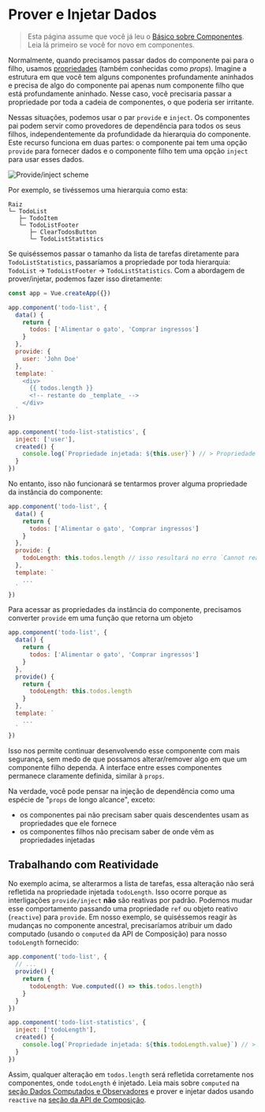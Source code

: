 # Prover e Injetar Dados

> Esta página assume que você já leu o [Básico sobre Componentes](component-basics.md). Leia lá primeiro se você for novo em componentes.

Normalmente, quando precisamos passar dados do componente pai para o filho, usamos [propriedades](component-props.md) (também conhecidas como _props_). Imagine a estrutura em que você tem alguns componentes profundamente aninhados e precisa de algo do componente pai apenas num componente filho que está profundamente aninhado. Nesse caso, você precisaria passar a propriedade por toda a cadeia de componentes, o que poderia ser irritante.

Nessas situações, podemos usar o par `provide` e `inject`. Os componentes pai podem servir como provedores de dependência para todos os seus filhos, independentemente da profundidade da hierarquia do componente. Este recurso funciona em duas partes: o componente pai tem uma opção `provide` para fornecer dados e o componente filho tem uma opção `inject` para usar esses dados.

![Provide/inject scheme](/images/components_provide.png)

Por exemplo, se tivéssemos uma hierarquia como esta:

```
Raiz
└─ TodoList
   ├─ TodoItem
   └─ TodoListFooter
      ├─ ClearTodosButton
      └─ TodoListStatistics
```

Se quiséssemos passar o tamanho da lista de tarefas diretamente para `TodoListStatistics`, passaríamos a propriedade por toda hierarquia: `TodoList` -> `TodoListFooter` -> `TodoListStatistics`. Com a abordagem de prover/injetar, podemos fazer isso diretamente:

```js
const app = Vue.createApp({})

app.component('todo-list', {
  data() {
    return {
      todos: ['Alimentar o gato', 'Comprar ingressos']
    }
  },
  provide: {
    user: 'John Doe'
  },
  template: `
    <div>
      {{ todos.length }}
      <!-- restante do _template_ -->
    </div>
  `
})

app.component('todo-list-statistics', {
  inject: ['user'],
  created() {
    console.log(`Propriedade injetada: ${this.user}`) // > Propriedade injetada: John Doe
  }
})
```

No entanto, isso não funcionará se tentarmos prover alguma propriedade da instância do componente:

```js
app.component('todo-list', {
  data() {
    return {
      todos: ['Alimentar o gato', 'Comprar ingressos']
    }
  },
  provide: {
    todoLength: this.todos.length // isso resultará no erro `Cannot read property 'length' of undefined`
  },
  template: `
    ...
  `
})
```

Para acessar as propriedades da instância do componente, precisamos converter `provide` em uma função que retorna um objeto

```js
app.component('todo-list', {
  data() {
    return {
      todos: ['Alimentar o gato', 'Comprar ingressos']
    }
  },
  provide() {
    return {
      todoLength: this.todos.length
    }
  },
  template: `
    ...
  `
})
```

Isso nos permite continuar desenvolvendo esse componente com mais segurança, sem medo de que possamos alterar/remover algo em que um componente filho dependa. A interface entre esses componentes permanece claramente definida, similar à `props`.

Na verdade, você pode pensar na injeção de dependência como uma espécie de "`props` de longo alcance", exceto:

- os componentes pai não precisam saber quais descendentes usam as propriedades que ele fornece
- os componentes filhos não precisam saber de onde vêm as propriedades injetadas

## Trabalhando com Reatividade

No exemplo acima, se alterarmos a lista de tarefas, essa alteração não será refletida na propriedade injetada `todoLength`. Isso ocorre porque as interligações `provide/inject` **não** são reativas por padrão. Podemos mudar esse comportamento passando uma propriedade `ref` ou objeto reativo (`reactive`) para `provide`. Em nosso exemplo, se quiséssemos reagir às mudanças no componente ancestral, precisaríamos atribuir um dado computado (usando o `computed` da API de Composição) para nosso `todoLength` fornecido:

```js
app.component('todo-list', {
  // ...
  provide() {
    return {
      todoLength: Vue.computed(() => this.todos.length)
    }
  }
})

app.component('todo-list-statistics', {
  inject: ['todoLength'],
  created() {
    console.log(`Propriedade injetada: ${this.todoLength.value}`) // > Propriedade injetada: 5
  }
})
```

Assim, qualquer alteração em `todos.length` será refletida corretamente nos componentes, onde `todoLength` é injetado. Leia mais sobre `computed` na [seção Dados Computados e Observadores](reactivity-computed-watchers.html#computed-values) e prover e injetar dados usando `reactive` na [seção da API de Composição](composition-api-provide-inject.html#injection-reactivity).
